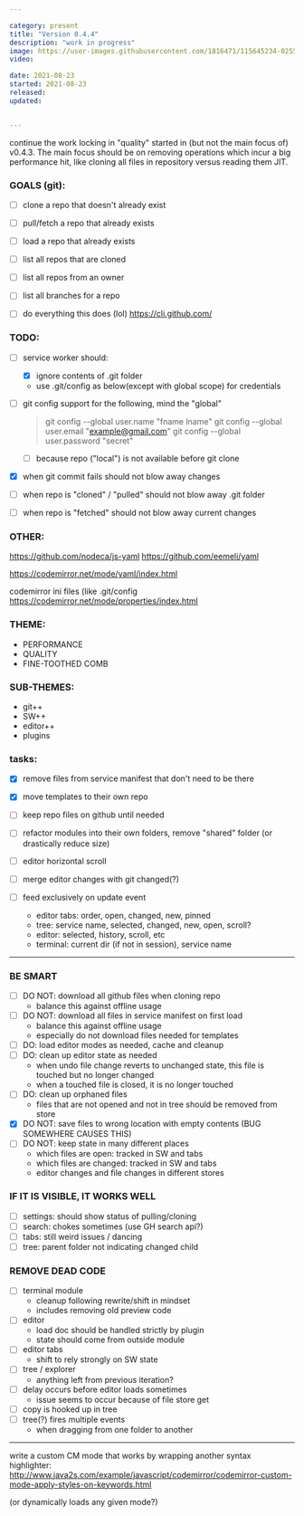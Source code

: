 ```yaml
---

category: present
title: "Version 0.4.4"
description: "work in progress"
image: https://user-images.githubusercontent.com/1816471/115645234-02556880-a2ee-11eb-9e7d-e5c434632cf2.png
video:

date: 2021-08-23
started: 2021-08-23
released:
updated:


---
```



continue the work locking in "quality" started in (but not the main focus of) v0.4.3.  The main focus should be on removing operations which incur a big performance hit, like cloning all files in repository versus reading them JIT.

<!-- more -->

### GOALS (git):
- [ ] clone a repo that doesn't already exist
- [ ] pull/fetch a repo that already exists

- [ ] load a repo that already exists
- [ ] list all repos that are cloned
- [ ] list all repos from an owner
- [ ] list all branches for a repo

- [ ] do everything this does (lol) https://cli.github.com/

### TODO:
- [ ] service worker should:
	- [X] ignore contents of .git folder
	- use .git/config as below(except with global scope) for credentials

- [ ] git config support for the following, mind the "global"
	> git config --global user.name "fname lname"
	> git config --global user.email "example@gmail.com"
	> git config --global user.password "secret"
	- [ ] because repo ("local") is not available before git clone

- [X] when git commit fails should not blow away changes

- [ ] when repo is "cloned" / "pulled" should not blow away .git folder
- [ ] when repo is "fetched" should not blow away current changes


### OTHER:
https://github.com/nodeca/js-yaml
https://github.com/eemeli/yaml

https://codemirror.net/mode/yaml/index.html

codemirror ini files (like .git/config
https://codemirror.net/mode/properties/index.html


### THEME:
  - PERFORMANCE
  - QUALITY
  - FINE-TOOTHED COMB

### SUB-THEMES:
  - git++
  - SW++
  - editor++
  - plugins

### tasks:
  - [X] remove files from service manifest that don't need to be there
  - [X] move templates to their own repo
  - [ ] keep repo files on github until needed
  - [ ] refactor modules into their own folders, remove "shared" folder (or drastically reduce size)

  - [ ] editor horizontal scroll
  - [ ] merge editor changes with git changed(?)
  - [ ] feed exclusively on update event
    - editor tabs: order, open, changed, new, pinned
    - tree: service name, selected, changed, new, open, scroll?
    - editor: selected, history, scroll, etc
    - terminal: current dir (if not in session), service name

---

### BE SMART
  - [ ] DO NOT: download all github files when cloning repo
    - balance this against offline usage
  - [ ] DO NOT: download all files in service manifest on first load
    - balance this against offline usage
    - especially do not download files needed for templates
  - [ ] DO: load editor modes as needed, cache and cleanup
  - [ ] DO: clean up editor state as needed
    - when undo file change reverts to unchanged state, this file is touched but no longer changed
    - when a touched file is closed, it is no longer touched
  - [ ] DO: clean up orphaned files
    - files that are not opened and not in tree should be removed from store
  - [X] DO NOT: save files to wrong location with empty contents (BUG SOMEWHERE CAUSES THIS)
  - [ ] DO NOT: keep state in many different places
    - which files are open: tracked in SW and tabs
    - which files are changed: tracked in SW and tabs
    - editor changes and file changes in different stores

### IF IT IS VISIBLE, IT WORKS WELL
  - [ ] settings: should show status of pulling/cloning
  - [ ] search: chokes sometimes (use GH search api?)
  - [ ] tabs: still weird issues / dancing
  - [ ] tree: parent folder not indicating changed child

### REMOVE DEAD CODE
  - [ ] terminal module
    - cleanup following rewrite/shift in mindset
    - includes removing old preview code
  - [ ] editor
    - load doc should be handled strictly by plugin
    - state should come from outside module
  - [ ] editor tabs
    - shift to rely strongly on SW state
  - [ ] tree / explorer
    - anything left from previous iteration?
  - [ ] delay occurs before editor loads sometimes
    - issue seems to occur because of file store get
  - [ ] copy is hooked up in tree
  - [ ] tree(?) fires multiple events
    - when dragging from one folder to another

---

write a custom CM mode that works by wrapping another syntax highlighter:
http://www.java2s.com/example/javascript/codemirror/codemirror-custom-mode-apply-styles-on-keywords.html

(or dynamically loads any given mode?)

